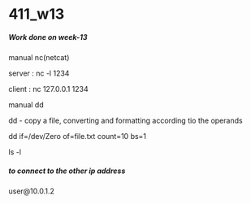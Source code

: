 # 411_w13
<h5>Work done on week-13</h5>
<p>manual nc(netcat)</p>
<p>server : nc -l 1234</p>
<p>client : nc 127.0.0.1 1234</p>
<p>manual dd</p>
<p>dd - copy a file, converting and formatting according tio the operands</p>
<p>dd if=/dev/Zero of=file.txt count=10 bs=1</p>
<p>ls -l</p>
<h5>to connect to the other ip address</h5>
<p> user@10.0.1.2</p>
